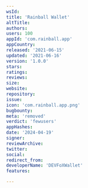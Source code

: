 ```yaml
---
wsId: 
title: 'Rainball Wallet'
altTitle: 
authors: 
users: 100
appId: 'com.rainball.app'
appCountry: 
released: '2021-06-15'
updated: '2021-06-16'
version: '1.0.0'
stars: 
ratings: 
reviews: 
size: 
website: 
repository: 
issue: 
icon: 'com.rainball.app.png'
bugbounty: 
meta: 'removed'
verdict: 'fewusers'
appHashes: 
date: '2024-04-19'
signer: 
reviewArchive: 
twitter: 
social: 
redirect_from: 
developerName: 'DEVFoXWallet'
features: 

---
```


